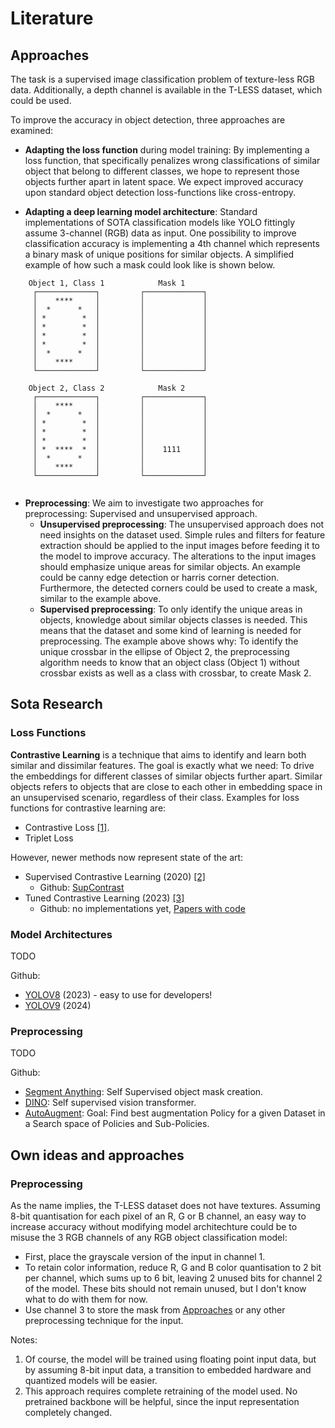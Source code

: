 # Literature

## Approaches

The task is a supervised image classification problem of texture-less RGB data. Additionally, a depth channel is available in the T-LESS dataset, which could be used.

To improve the accuracy in object detection, three approaches are examined:

 - **Adapting the loss function** during model training: By implementing a loss function, that specifically penalizes wrong classifications of  similar object that belong to different classes, we hope to represent those objects further apart in latent space. We expect improved accuracy upon standard object detection loss-functions like cross-entropy.

 - **Adapting a deep learning model architecture**: Standard implementations of SOTA classification models like YOLO fittingly assume 3-channel (RGB) data as input. One possibility to improve classification accuracy is implementing a 4th channel which represents a binary mask of unique positions for similar objects. A simplified example of how such a mask could look like is shown below.

```
    Object 1, Class 1            Mask 1
     ┌─────────────┐         ┌─────────────┐
     │    ****     │         │             │  
     │  *      *   │         │             │  
     │ *        *  │         │             │  
     │ *        *  │         │             │  
     │ *        *  │         │             │  
     │ *        *  │         │             │  
     │  *      *   │         │             │  
     │    ****     │         │             │  
     └─────────────┘         └─────────────┘ 
                     
    Object 2, Class 2            Mask 2
     ┌─────────────┐         ┌─────────────┐
     │    ****     │         │             │  
     │  *      *   │         │             │  
     │ *        *  │         │             │  
     │ *        *  │         │             │  
     │ *        *  │         │             │  
     │ *  ****  *  │         │    1111     │  
     │  *      *   │         │             │  
     │    ****     │         │             │  
     └─────────────┘         └─────────────┘ 
      
```

- **Preprocessing**: We aim to investigate two approaches for preprocessing: Supervised and unsupervised approach.
    - **Unsupervised preprocessing**: The unsupervised approach does not need insights on the dataset used. Simple rules and filters for feature extraction should be applied to the input images before feeding it to the model to improve accuracy. The alterations to the input images should emphasize unique areas for similar objects. An example could be canny edge detection or harris corner detection. Furthermore, the detected corners could be used to create a mask, similar to the example above.
    - **Supervised preprocessing**: To only identify the unique areas in objects, knowledge about similar objects classes is needed. This means that the dataset and some kind of learning is needed for preprocessing. The example above shows why: To identify the unique crossbar in the ellipse of Object 2, the preprocessing algorithm needs to know that an object class (Object 1) without crossbar exists as well as a class with crossbar, to create Mask 2.

## Sota Research
### Loss Functions

**Contrastive Learning** is a technique that aims to identify and learn both similar and dissimilar features. The goal is exactly what we need: To drive the embeddings for different classes of similar objects further apart. Similar objects refers to objects that are close to each other in embedding space in an unsupervised scenario, regardless of their class.
Examples for loss functions for contrastive learning are: 
- Contrastive Loss [[1]](https://proceedings.mlr.press/r5/lecun05a/lecun05a.pdf).
- Triplet Loss

However, newer methods now represent state of the art:
- Supervised Contrastive Learning (2020) [[2]](https://proceedings.neurips.cc/paper/2020/hash/d89a66c7c80a29b1bdbab0f2a1a94af8-Abstract.html)
    - Github: [SupContrast](https://github.com/HobbitLong/SupContrast)
- Tuned Contrastive Learning (2023) [[3]](https://arxiv.org/abs/2305.10675)
    - Github: no implementations yet, [Papers with code](https://paperswithcode.com/paper/tuned-contrastive-learning)


### Model Architectures

TODO

Github: 
 - [YOLOV8](https://github.com/ultralytics/ultralytics) (2023) - easy to use for developers!
 - [YOLOV9](https://github.com/WongKinYiu/yolov9) (2024)

### Preprocessing

TODO

Github:
- [Segment Anything](https://github.com/facebookresearch/segment-anything): Self Supervised object mask creation.
- [DINO](https://github.com/facebookresearch/dino): Self supervised vision transformer.
- [AutoAugment](https://github.com/DeepVoltaire/AutoAugment): Goal: Find best augmentation Policy for a given Dataset in a Search space of Policies and Sub-Policies.

## Own ideas and approaches

### Preprocessing

As the name implies, the T-LESS dataset does not have textures. Assuming 8-bit quantisation for each pixel of an R, G or B channel, an easy way to increase accuracy without modifying model architechture could be to misuse the 3 RGB channels of any RGB object classification model:
- First, place the grayscale version of the input in channel 1.
- To retain color information, reduce R, G and B color quantisation to 2 bit per channel, which sums up to 6 bit, leaving 2 unused bits for channel 2 of the model. These bits should not remain unused, but I don't know what to do with them for now.
- Use channel 3 to store the mask from [Approaches](#approaches) or any other preprocessing technique for the input.

Notes: 
1) Of course, the model will be trained using floating point input data, but by assuming 8-bit input data, a transition to embedded hardware and quantized models will be easier.
2) This approach requires complete retraining of the model used. No pretrained backbone will be helpful, since the input representation completely changed.